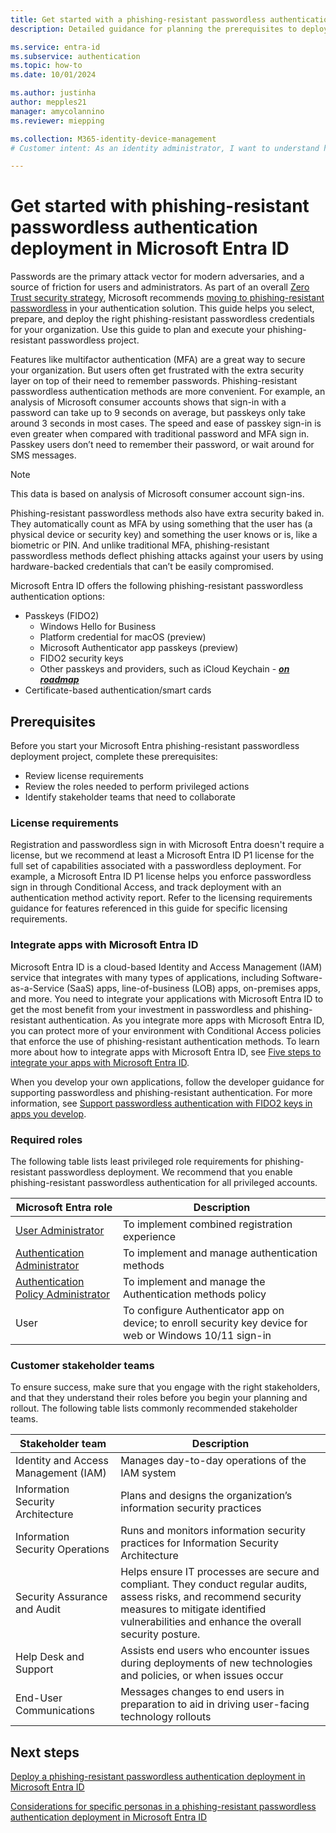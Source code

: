 ```yaml
---
title: Get started with a phishing-resistant passwordless authentication deployment in Microsoft Entra ID
description: Detailed guidance for planning the prerequisites to deploy passwordless and phishing-resistant authentication for organizations that use Microsoft Entra ID.

ms.service: entra-id 
ms.subservice: authentication
ms.topic: how-to
ms.date: 10/01/2024

ms.author: justinha
author: mepples21
manager: amycolannino
ms.reviewer: miepping

ms.collection: M365-identity-device-management
# Customer intent: As an identity administrator, I want to understand how to plan phishing-resistant and passwordless authentication deployment in Microsoft Entra ID

---
```

# Get started with phishing-resistant passwordless authentication deployment in Microsoft Entra ID

Passwords are the primary attack vector for modern adversaries, and a source of friction for users and administrators. As part of an overall [Zero Trust security strategy](https://www.microsoft.com/security/business/zero-trust), Microsoft recommends [moving to phishing-resistant passwordless](https://www.microsoft.com/security/business/solutions/passwordless-authentication) in your authentication solution. This guide helps you select, prepare, and deploy the right phishing-resistant passwordless credentials for your organization. Use this guide to plan and execute your phishing-resistant passwordless project.

Features like multifactor authentication (MFA) are a great way to secure your organization. But users often get frustrated with the extra security layer on top of their need to remember passwords. Phishing-resistant passwordless authentication methods are more convenient. For example, an analysis of Microsoft consumer accounts shows that sign-in with a password can take up to 9 seconds on average, but passkeys only take around 3 seconds in most cases. The speed and ease of passkey sign-in is even greater when compared with traditional password and MFA sign in. Passkey users don’t need to remember their password, or wait around for SMS messages.

>[!NOTE]
>This data is based on analysis of Microsoft consumer account sign-ins.

Phishing-resistant passwordless methods also have extra security baked in. They automatically count as MFA by using something that the user has (a physical device or security key) and something the user knows or is, like a biometric or PIN. And unlike traditional MFA, phishing-resistant passwordless methods deflect phishing attacks against your users by using hardware-backed credentials that can’t be easily compromised. 

Microsoft Entra ID offers the following phishing-resistant passwordless authentication options:

- Passkeys (FIDO2)
  - Windows Hello for Business
  - Platform credential for macOS (preview)
  - Microsoft Authenticator app passkeys (preview)
  - FIDO2 security keys
  - Other passkeys and providers, such as iCloud Keychain - [**_on roadmap_**](https://techcommunity.microsoft.com/t5/microsoft-entra-blog/public-preview-expanding-passkey-support-in-microsoft-entra-id/ba-p/4062702)
- Certificate-based authentication/smart cards

## Prerequisites

Before you start your Microsoft Entra phishing-resistant passwordless deployment project, complete these prerequisites: 

- Review license requirements
- Review the roles needed to perform privileged actions
- Identify stakeholder teams that need to collaborate

### License requirements

Registration and passwordless sign in with Microsoft Entra doesn't require a license, but we recommend at least a Microsoft Entra ID P1 license for the full set of capabilities associated with a passwordless deployment. For example, a Microsoft Entra ID P1 license helps you enforce passwordless sign in through Conditional Access, and track deployment with an authentication method activity report. Refer to the licensing requirements guidance for features referenced in this guide for specific licensing requirements.

### Integrate apps with Microsoft Entra ID

Microsoft Entra ID is a cloud-based Identity and Access Management (IAM) service that integrates with many types of applications, including Software-as-a-Service (SaaS) apps, line-of-business (LOB) apps, on-premises apps, and more. You need to integrate your applications with Microsoft Entra ID to get the most benefit from your investment in passwordless and phishing-resistant authentication. As you integrate more apps with Microsoft Entra ID, you can protect more of your environment with Conditional Access policies that enforce the use of phishing-resistant authentication methods. To learn more about how to integrate apps with Microsoft Entra ID, see [Five steps to integrate your apps with Microsoft Entra ID](~/fundamentals/five-steps-to-full-application-integration.md).

When you develop your own applications, follow the developer guidance for supporting passwordless and phishing-resistant authentication. For more information, see [Support passwordless authentication with FIDO2 keys in apps you develop](~/identity-platform/support-fido2-authentication.md).
 
### Required roles

The following table lists least privileged role requirements for phishing-resistant passwordless deployment. We recommend that you enable phishing-resistant passwordless authentication for all privileged accounts.

Microsoft Entra role                | Description
------------------------------------|---------------------------------------------
[User Administrator](~/identity/role-based-access-control/permissions-reference.md#user-administrator) | To implement combined registration experience
[Authentication Administrator](~/identity/role-based-access-control/permissions-reference.md#authentication-administrator) | To implement and manage authentication methods
[Authentication Policy Administrator](~/identity/role-based-access-control/permissions-reference.md#authentication-policy-administrator) | To implement and manage the Authentication methods policy
User                                | To configure Authenticator app on device; to enroll security key device for web or Windows 10/11 sign-in

### Customer stakeholder teams

To ensure success, make sure that you engage with the right stakeholders, and that they understand their roles before you begin your planning and rollout. The following table lists commonly recommended stakeholder teams.

Stakeholder team                    | Description
------------------------------------|------------------------------------------------
Identity and Access Management (IAM) | Manages day-to-day operations of the IAM system
Information Security Architecture	   | Plans and designs the organization’s information security practices
Information Security Operations	     | Runs and monitors information security practices for Information Security Architecture
Security Assurance and Audit         | Helps ensure IT processes are secure and compliant. They conduct regular audits, assess risks, and recommend security measures to mitigate identified vulnerabilities and enhance the overall security posture.
Help Desk and Support	               | Assists end users who encounter issues during deployments of new technologies and policies, or when issues occur 
End-User Communications	             | Messages changes to end users in preparation to aid in driving user-facing technology rollouts

## Next steps

[Deploy a phishing-resistant passwordless authentication deployment in Microsoft Entra ID](how-to-deploy-phishing-resistant-passwordless-authentication.md)

[Considerations for specific personas in a phishing-resistant passwordless authentication deployment in Microsoft Entra ID](how-to-plan-persona-phishing-resistant-passwordless-authentication.md)
